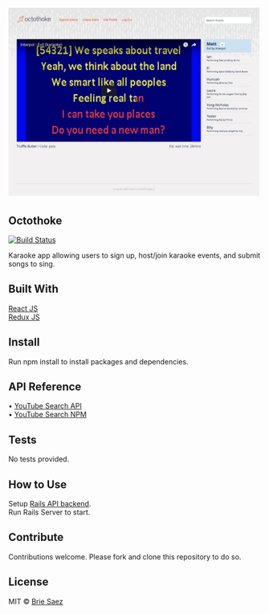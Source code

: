 <h1>
  <img src='https://github.com/briecodes/mod5_frontend/blob/master/src/assets/images/octothoke.png?raw=true' alt='Octothoke' width='500'>
</h1>

## Octothoke
[![Build Status](https://camo.githubusercontent.com/d0f65430681b67b7104f6130ada8c098ec5f66ba/68747470733a2f2f696d672e736869656c64732e696f2f62616467652f636f64652532307374796c652d7374616e646172642d627269676874677265656e2e7376673f7374796c653d666c6174)](https://github.com/standard/standard)

Karaoke app allowing users to sign up, host/join karaoke events, and submit songs to sing.


## Built With
[React JS](https://reactjs.org/)<br />
[Redux JS](https://redux.js.org/)


## Install
Run npm install to install packages and dependencies.



## API Reference
• [YouTube Search API](https://developers.google.com/youtube/v3/docs/search/list)<br />
• [YouTube Search NPM](https://www.npmjs.com/package/youtube-search)


## Tests
No tests provided.


## How to Use
Setup [Rails API backend](https://github.com/briecodes/mod5_backend).<br/>
Run Rails Server to start.


## Contribute
Contributions welcome. Please fork and clone this repository to do so.



## License
MIT © [Brie Saez](https://github.com/briecodes)
